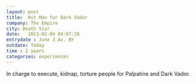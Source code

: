 ```yaml
---
layout: post
title:  Hit Man for Dark Vador
company: The Empire
city: Death Star
date:   2013-02-04 04:07:28
entrydate : June 3 Av. BY
outdate: Today
time : 2 years
categories: experiences
---
```


In charge to execute, kidnap, torture people for Palpatine and Dark Vador.